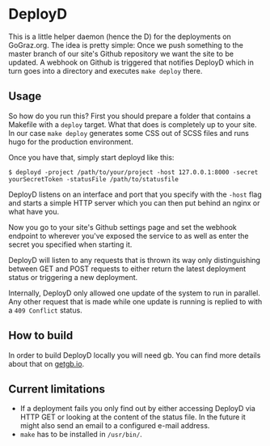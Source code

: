 # DeployD

This is a little helper daemon (hence the D) for the deployments on
GoGraz.org. The idea is pretty simple: Once we push something to the master
branch of our site's Github repository we want the site to be updated. A webhook
on Github is triggered that notifies DeployD which in turn goes into a
directory and executes `make deploy` there.

## Usage

So how do you run this? First you should prepare a folder that contains a
Makefile with a `deploy` target. What that does is completely up to your
site. In our case `make deploy` generates some CSS out of SCSS files and runs
hugo for the production environment.

Once you have that, simply start deployd like this:

```
$ deployd -project /path/to/your/project -host 127.0.0.1:8000 -secret yourSecretToken -statusFile /path/to/statusfile
```

DeployD listens on an interface and port that you specify with the `-host` flag
and starts a simple HTTP server which you can then put behind an nginx or what
have you.

Now you go to your site's Github settings page and set the webhook endpoint to
wherever you've exposed the service to as well as enter the secret you specified
when starting it.

DeployD will listen to any requests that is thrown its way only distinguishing
between GET and POST requests to either return the latest deployment status or
triggering a new deployment.

Internally, DeployD only allowed one update of the system to run in
parallel. Any other request that is made while one update is running is replied
to with a `409 Conflict` status.


## How to build

In order to build DeployD locally you will need gb. You can find more details
about that on [getgb.io](http://getgb.io/).


## Current limitations

* If a deployment fails you only find out by either accessing DeployD via HTTP
  GET or looking at the content of the status file. In the future it might also
  send an email to a configured e-mail address.
* `make` has to be installed in `/usr/bin/`.
